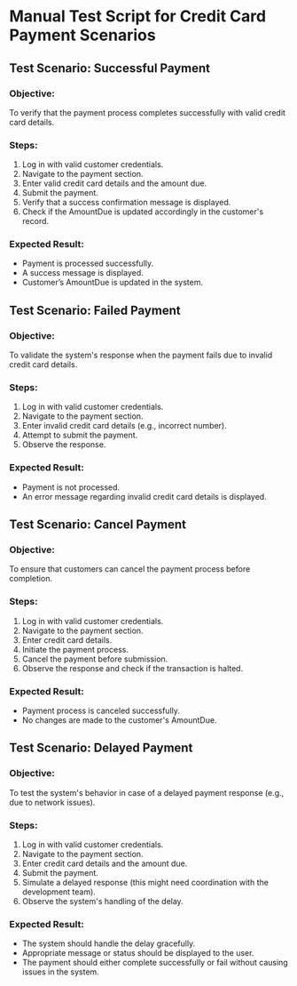 
# Manual Test Script for Credit Card Payment Scenarios

## Test Scenario: Successful Payment
### Objective: 
To verify that the payment process completes successfully with valid credit card details.

### Steps:
1. Log in with valid customer credentials.
2. Navigate to the payment section.
3. Enter valid credit card details and the amount due.
4. Submit the payment.
5. Verify that a success confirmation message is displayed.
6. Check if the AmountDue is updated accordingly in the customer's record.

### Expected Result: 
- Payment is processed successfully.
- A success message is displayed.
- Customer’s AmountDue is updated in the system.

## Test Scenario: Failed Payment
### Objective: 
To validate the system's response when the payment fails due to invalid credit card details.

### Steps:
1. Log in with valid customer credentials.
2. Navigate to the payment section.
3. Enter invalid credit card details (e.g., incorrect number).
4. Attempt to submit the payment.
5. Observe the response.

### Expected Result: 
- Payment is not processed.
- An error message regarding invalid credit card details is displayed.

## Test Scenario: Cancel Payment
### Objective: 
To ensure that customers can cancel the payment process before completion.

### Steps:
1. Log in with valid customer credentials.
2. Navigate to the payment section.
3. Enter credit card details.
4. Initiate the payment process.
5. Cancel the payment before submission.
6. Observe the response and check if the transaction is halted.

### Expected Result: 
- Payment process is canceled successfully.
- No changes are made to the customer's AmountDue.

## Test Scenario: Delayed Payment
### Objective: 
To test the system's behavior in case of a delayed payment response (e.g., due to network issues).

### Steps:
1. Log in with valid customer credentials.
2. Navigate to the payment section.
3. Enter credit card details and the amount due.
4. Submit the payment.
5. Simulate a delayed response (this might need coordination with the development team).
6. Observe the system's handling of the delay.

### Expected Result:
- The system should handle the delay gracefully.
- Appropriate message or status should be displayed to the user.
- The payment should either complete successfully or fail without causing issues in the system.
